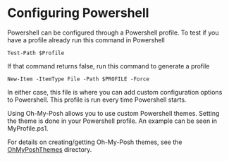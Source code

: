 # Configuring Powershell

Powershell can be configured through a Powershell profile. To test if you have a profile already run this command in Powershell
        
    Test-Path $Profile
        
If that command returns false, run this command to generate a profile
    
    New-Item -ItemType File -Path $PROFILE -Force
    
In either case, this file is where you can add custom configuration options to Powershell. This profile is run every time Powershell starts.

Using Oh-My-Posh allows you to use custom Powershell themes. Setting the theme is done in your Powershell profile. An example can be seen in MyProfile.ps1.

For details on creating/getting Oh-My-Posh themes, see the [OhMyPoshThemes](https://github.com/dakotaruelle/windows-terminal-configuration/tree/master/PowerShellCoreConfiguration/OhMyPoshThemes) directory.
